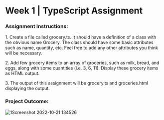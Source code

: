 # Week 1 | TypeScript Assignment

### Assignment Instructions:

<p>1. Create a file called grocery.ts. It should have a definition of a class with the obvious name Grocery. The class should have some basic attributes such as name, quantity, etc. Feel free to add any other attributes you think will be necessary.</p>

<p>2. Add few grocery items to an array of groceries, such as milk, bread, and eggs, along with some quantities (i.e. 3, 6, 11).  Display these grocery items as HTML output.</p>

<p>3. The output of this assignment will be grocery.ts and groceries.html displaying the output.</p>

### Project Outcome:

![1Screenshot 2022-10-21 134526](https://user-images.githubusercontent.com/40047791/197257533-a6c85874-8612-4988-be5b-8cf1e035a6cb.png)
